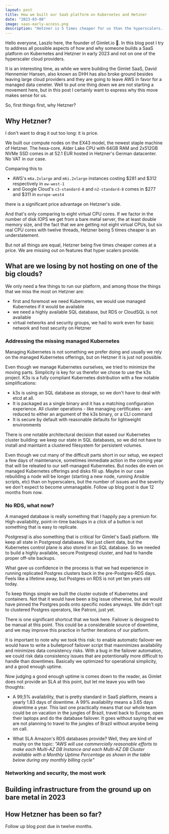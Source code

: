 ```yaml
---
layout: post
title: How we built our SaaS platform on Kubernetes and Hetzner
date: "2023-03-08"
image: saas-early-access.png
description: "Hetzner is 5 times cheaper for us than the hyperscalers. This blog posts enumerates the how and why we built our SaaS on a discount bare metal provider. Gotchas included."
---
```


Hello everyone, Laszlo here, the founder of Gimlet.io 👋. In this blog post I try to address all possible aspects of how and why someone builds a SaaS platform on Kubernetes and Hetzner in early 2023 and not on one of the hyperscaler cloud providers.

It is an interesting time, as while we were building the Gimlet SaaS, David Hennemier Hansen, also known as DHH has also broke ground besides leaving large cloud providers and they are going to leave AWS in favor for a managed data ceneter. Well to put one thing down we are not starting a movement here, but in this post I certainly want to express why this move makes sense for us.

So, first things first, why Hetzner?

## Why Hetzner?

I don't want to drag it out too long: it is price.

We built our compute nodes on the EX43 model, the newest staple machine of Hetzner. The hexa-core, Alder Lake CPU with 64GB RAM and 2x512GB NVMe SSD comes in at 52.1 EUR hosted in Hetzner's German datacenter. No VAT in our case.

Comparing this to
- AWS's `m6a.2xlarge` and `m6i.2xlarge` instances costing $281 and $312 respectively in `ew-west-1`
- and Google Cloud's `c3-standard-8` and `n2-standard-8` comes in $277 and $311 in `europe-west4`

there is a significant price advantage on Hetzner's side.

And that's only comparing to eight virtual CPU cores. If we factor in the number of disk IOPS we get from a bare metal server, the at least double memory size, and the fact that we are getting not eight virtual CPUs, but six real CPU cores with twelve threads, Hetzner being 5 times cheaper is an understatement.

But not all things are equal, Hetzner being five times cheaper comes at a price. We are missing out on features that hyper scalers provide.

## What are we losing by not hosting on one of the big clouds?

We only need a few things to run our platform, and among those the things that we miss the most on Hetzner are:

- first and foremost we need Kubernetes, we would use managed Kubernetes if it would be available
- we need a highly available SQL database, but RDS or CloudSQL is not available
- virtual networks and security groups, we had to work even for basic network and host security on Hetzner

### Addressing the missing managed Kubernetes

Managing Kubernetes is not something we prefer doing and usually we rely on the managed Kubernetes offerings, but on Hetzner it is just not possible.

Even though we manage Kubernetes ourselves, we tried to minimize the moving parts. Simplicity is key for us therefor we chose to use the k3s project. K3s is a fully compliant Kubernetes distribution with a few notable simplifications:

- k3s is using an SQL database as storage, so we don't have to deal with etcd at all.
- It is packaged as a single binary and it has a matching configuration experience. All cluster operations - like managing certificates - are reduced to either an argument of the k3s binary, or a CLI command
- It is secure by default with reasonable defaults for lightweight environments

There is one notable architectural decision that eased our Kubernetes cluster building: we keep our state in SQL databases, so we did not have to install and maintaint a clustered filesystem for persistent volumes.

Even though we cut many of the difficult parts short in our setup, we expect a few days of maintenance, sometimes immediate action in the coming year that will be releated to our self-managed Kubernetes. But nodes die even on managed Kubernetes offerings and disks fill up. Maybe in our case rebuilding a node will be longer (starting a new node, running Ansible scripts, etc) than on hyperscalers, but the number of issues and the severity we don't expect to become unmanagable. Follow up blog post is due 12 months from now.

### No RDS, what now?

A managed database is really something that I happily pay a premium for. High-availability, point-in-time backups in a click of a button is not something that is easy to replicate.

Postgresql is also something that is critical for Gimlet's SaaS platform. We keep all state in Postgresql databases. Not just client data, but the Kubernetes control plane is also stored in an SQL database. So we needed to build a highly available, secure Postgresql cluster, and had to handle proper off-site backups.

What gave us confidence in the process is that we had experience in running replicated Postgres clusters back in the pre-Postgres-RDS days. Feels like a lifetime away, but Postgres on RDS is not yet ten years old today.

To keep things simple we built the cluster outside of Kubernetes and containers. Not that it would have been a big issue otherwise, but we would have pinned the Postgres pods onto specific nodes anyways. We didn't opt to clustered Postgres operators, like Patroni, just yet.

There is one significant shortcut that we took here. Failover is designed to be manual at this point. This could be a considerable source of downtime, and we may improve this practice in further iterations of our platform.

It is important to note why we took this risk: to enable automatic failover we would have to write a bulletproof failover script that maxmimizes availability and minimizes data consistency risks. With a bug in the failover automation, we could risk data consistency issues that are potentionally more difficult to handle than downtimes. Basically we optimized for operational simplicity, and a good enough uptime.

Now judging a good enough uptime is comes down to the reader, as Gimlet does not provide an SLA at this point, but let me leave you with two thoughts:

- A 99,5% availability, that is pretty standard in SaaS platform, means a yearly 1.83 days of downtime. A 99% availability means a 3.65 days downtime a year. This last one practically means that our whole team could be on vacation in the jungles of Brazil, travel back to Europe, open their laptops and do the database failover. It goes without saying that we are not planning to travel to the jungles of Brazil without anyobe being on call.

- What SLA Amazon's RDS databases provide? Well, they are kind of mushy on the topic: *"AWS will use commercially reasonable efforts to make each Multi-AZ DB Instance and each Multi-AZ DB Cluster available with a Monthly Uptime Percentage as shown in the table below during any monthly billing cycle"*




### Networking and security, the most work


## Building infrastructure from the ground up on bare metal in 2023




## How Hetzner has been so far?



Follow up blog post due in twelve months.
